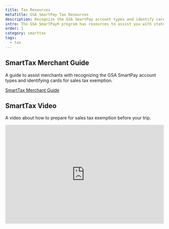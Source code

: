```yaml
---
title: Tax Resources
metaTitle: GSA SmartPay Tax Resources
description: Recognize the GSA SmartPay account types and identify cards for sales tax emption with the SmartTax Merchant Guide and SmartTax Video.
intro: The GSA SmartPay® program has resources to assist you with state sales tax exemption.
order: 1
category: smarttax
tags:
  - tax
---
```

## SmartTax Merchant Guide
A guide to assist merchants with recognizing the GSA SmartPay account types and identifying cards for sales tax exemption.

[SmartTax Merchant Guide](/merchants/vendor-guide) 

## SmartTax Video
A video about how to prepare for sales tax exemption before your trip.

<iframe width="100%" height="315" src="https://www.youtube.com/embed/rT3vImFv4-I?rel=0" title="YouTube video player" frameborder="0" allow="accelerometer; clipboard-write; encrypted-media; gyroscope; picture-in-picture; web-share" allowfullscreen sandbox="allow-scripts allow-same-origin allow-popups"></iframe>
